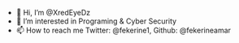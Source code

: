 - 👋 Hi, I’m @XredEyeDz
- 👀 I’m interested in Programing & Cyber Security
- 📫 How to reach me Twitter: @fekerine1, Github: @fekerineamar

<!---
XredEyeDz/XredEyeDz is a ✨ special ✨ repository because its `README.md` (this file) appears on your GitHub profile.
You can click the Preview link to take a look at your changes.
--->
